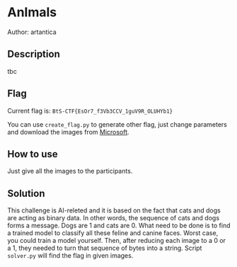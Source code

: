 # AnImals
Author: artantica

## Description
tbc

## Flag
Current flag is: `BtS-CTF{EsOr7_f3Vb3CCV_1guV9R_OLUHYb1}`

You can use `create_flag.py` to generate other flag, just change parameters and download the images from [Microsoft](https://www.microsoft.com/en-us/download/details.aspx?id=54765).

## How to use
Just give all the images to the participants.

## Solution
This challenge is AI-releted and it is based on the fact that cats and dogs are acting as binary data. In other words, the sequence of cats and dogs forms a message. Dogs are 1 and cats are 0.
What need to be done is to find a trained model to classify all these feline and canine faces. Worst case, you could train a model yourself. Then, after reducing each image to a 0 or a 1, they needed to turn that sequence of bytes into a string. 
Script `solver.py` will find the flag in given images.